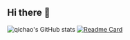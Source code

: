 ## Hi there 👋
![qichao's GitHub stats](https://github-readme-stats.vercel.app/api?username=gongqichao&count_private=true)
[![Readme Card](https://github-readme-stats.vercel.app/api/pin/?username=gongqichao&repo=sync-feishu-bitable)](https://github.com/gongqichao/sync-feishu-bitable.git)
